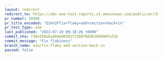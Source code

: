 ```yaml
---
layout: redirect
redirect_to: https://a8c-woo-test-reports.s3.amazonaws.com/public/pr/39308/e2e/index.html
pr_number: 39308
pr_title_encoded: "E2e%2Ffix+flaky+add+section+back+in"
pr_test_type: e2e
last_published: "2023-07-19 09:18:26 +0000"
commit_sha: f38e2b8aba404e00391f136870dd8306090fe31b
commit_message: "Fix flakiness"
branch_name: e2e/fix-flaky-add-section-back-in
passed: false
---
```

